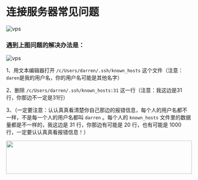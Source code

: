 # 连接服务器常见问题
![vps](https://i.imgur.com/RLJX1HE.png)

### 遇到上图问题的解决办法是：<br>

![vps](https://i.imgur.com/TUn4gKG.png)

1、用文本编辑器打开 `/c/Users/darren/.ssh/known_hosts` 这个文件（注意：`daren`是我的用户名，你的用户名可能是其他名字）

2、删除 `/c/Users/darren/.ssh/known_hosts:31` 这一行（注意：我这边是31行，你那边不一定是31行）

3、（一定要注意：认认真真看清楚你自己那边的报错信息，每个人的用户名都不一样，不是每一个人的用户名都叫 `darren` 。每个人的 `known_hosts` 文件里的数据量都是不一样的，我这边是 31 行，你那边有可能是 20 行，也有可能是 1000 行，一定要认认真真看报错信息！）

<a href="https://www.vultr.com/?ref=7295225"><img src="https://www.vultr.com/media/banner_1.png" width="100%" height="90"></a>